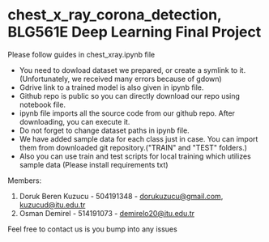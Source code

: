 # chest_x_ray_corona_detection, BLG561E Deep Learning Final Project
Please follow guides in chest_xray.ipynb file
  - You need to dowload dataset we prepared, or create a symlink to it.
      (Unfortunately, we received many errors because of gdown)
  - Gdrive link to a trained model is also given in ipynb file.
  - Github repo is public so you can directly download our repo using notebook file. 
  - ipynb file imports all the source code from our github repo. After downloading, you can execute it. 
  - Do not forget to change dataset paths in ipynb file. 
  - We have added sample data for each class just in case. You can import them from downloaded git repository.("TRAIN" and "TEST" folders.)
  - Also you can use train and test scripts for local training which utilizes sample data
        (Please install requirements txt)
  
  Members:
  1) Doruk Beren Kuzucu - 504191348 - dorukuzucu@gmail.com, kuzucud@itu.edu.tr
  2) Osman Demirel - 514191073 - demirelo20@itu.edu.tr
  
  Feel free to contact us is you bump into any issues
  
